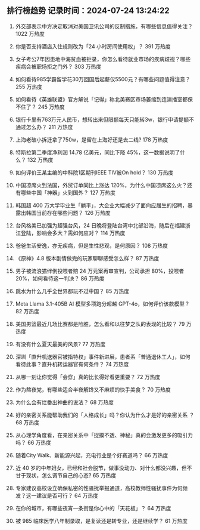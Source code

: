 
## 排行榜趋势 记录时间：2024-07-24 13:24:22
  
  1. 外交部表示中方决定取消对美国卫讯公司的反制措施，有哪些信息值得关注？ 1022 万热度
    
  2. 你是否支持酒店入住规则改为「24 小时房间使用权」？ 391 万热度
    
  3. 女子考公7年因患地中海贫血被拒录，你怎么看待就业市场的疾病歧视？哪些疾病会被职场拒之门外？ 303 万热度
    
  4. 如何看待985学霸留学花30万回国后起薪仅5500元？有哪些问题值得注意？ 255 万热度
    
  5. 如何看待《英雄联盟》官方解说「记得」称北美赛区市场萎缩到连演播室都保不住了？ 245 万热度
    
  6. 银行卡里有763万元人民币，想转出来但限额每天只能转3w，银行申请提额不通过怎么办？ 211 万热度
    
  7. 上海老破小拆迁拿了750w，是留在上海好还是去二线? 178 万热度
    
  8. 特斯拉第二季度净利润 14.78 亿美元，同比下降 45%，这一数据说明了什么？ 132 万热度
    
  9. 如何评价王某主编的中科院1区期刊IEEE TIV被On hold？ 130 万热度
    
  10. 中国凉席火到法国，外贸订单同比上涨达 120%，为什么中国凉席这么火？还有哪些中国「神器」火到国外？ 127 万热度
    
  11. 韩国超 400 万大学毕业生「躺平」，大企业大幅减少了面向应届生的招聘，暴露出韩国当前存在哪些问题？ 126 万热度
    
  12. 台风格美已加强为超强台风，24 日晚将登陆台湾中北部沿海，随后在福建浙江登陆，影响会多大？需如何应对？ 114 万热度
    
  13. 爸爸生活安逸，亦无疾病，但是生性悲观，是何原因？ 108 万热度
    
  14. 《原神》4.8 版本剧情做完的玩家聊聊感受怎么样？ 87 万热度
    
  15. 男子被流浪猫绊倒投喂者赔 24 万元案再审宣判，公司承担 80%，投喂者 20%，如何看待这一判决？ 86 万热度
    
  16. 跳水为什么几乎全世界都玩不过中国？ 85 万热度
    
  17. Meta Llama 3.1-405B AI 模型多项跑分超越 GPT-4o，如何评价该款模型？ 82 万热度
    
  18. 美国男篮最近几场比赛都是险胜，怎么看和以往梦之队的表现的比较？ 79 万热度
    
  19. 有没有什么夏天最美的风景? 77 万热度
    
  20. 深圳「直升机送器官被指特权」事件新进展，患者系「普通退休工人」，如何看待此事？直升机转运器官有何条件？ 74 万热度
    
  21. 从哪一刻让你觉得「会穿」真的比长得好看更重要？ 72 万热度
    
  22. 作为熬夜党，有哪些适合半夜解馋又不麻烦的快手美食？ 70 万热度
    
  23. 为什么会有烂番出神曲的说法？ 68 万热度
    
  24. 好的亲密关系能帮助我们的「人格成长」吗？你认为什么才是好的亲密关系 ？ 68 万热度
    
  25. 从心理学角度看，在亲密关系中「捉摸不透、神秘」真的会激发更多的吸引力吗？ 66 万热度
    
  26. 随着City Walk、新能源兴起，充电行业是个好赛道吗？ 66 万热度
    
  27. 近 40 岁的中年妇女，已经和社会脱节，做事没动力、对什么都没兴趣，但不甘于现状，怎么调节自己的心态? 65 万热度
    
  28. 专家建议高校设立确保私密的性骚扰举报通道，高校教师性骚扰事件为何频发？这一建议是否可行？ 64 万热度
    
  29. 在你的城市，有哪些夜宵一条街是你心中的「天花板」？ 64 万热度
    
  30. 被 985 临床医学八年制录取，是复读还是转专业，还是继续学？ 61 万热度
    